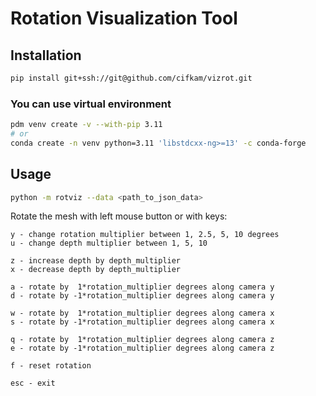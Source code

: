 # Rotation Visualization Tool

## Installation


```bash
pip install git+ssh://git@github.com/cifkam/vizrot.git
```

### You can  use virtual environment

```bash
pdm venv create -v --with-pip 3.11
# or
conda create -n venv python=3.11 'libstdcxx-ng>=13' -c conda-forge
```

## Usage

```bash
python -m rotviz --data <path_to_json_data>
```

Rotate the mesh with left mouse button or with keys:
```
y - change rotation multiplier between 1, 2.5, 5, 10 degrees
u - change depth multiplier between 1, 5, 10

z - increase depth by depth_multiplier
x - decrease depth by depth_multiplier

a - rotate by  1*rotation_multiplier degrees along camera y
d - rotate by -1*rotation_multiplier degrees along camera y

w - rotate by  1*rotation_multiplier degrees along camera x
s - rotate by -1*rotation_multiplier degrees along camera x

q - rotate by  1*rotation_multiplier degrees along camera z
e - rotate by -1*rotation_multiplier degrees along camera z

f - reset rotation

esc - exit
```
